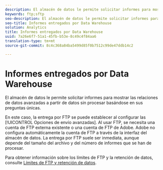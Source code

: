 ```yaml
---
description: El almacén de datos le permite solicitar informes para mostrar las relaciones de datos avanzadas a partir de datos sin procesar basándose en sus preguntas únicas.
keywords: ftp;sftp
seo-description: El almacén de datos le permite solicitar informes para mostrar las relaciones de datos avanzadas a partir de datos sin procesar basándose en sus preguntas únicas.
seo-title: Informes entregados por Data Warehouse
solution: Analytics
title: Informes entregados por Data Warehouse
uuid: 7a26e6f7-51a1-45fb-b53e-8c49c4f84aa6
translation-type: tm+mt
source-git-commit: 8c4c368a84ba5499d85f0b7512c99de47ddb14c2

---
```



# Informes entregados por Data Warehouse

El almacén de datos le permite solicitar informes para mostrar las relaciones de datos avanzadas a partir de datos sin procesar basándose en sus preguntas únicas.

En este caso, la entrega por FTP se puede establecer al configurar las [!UICONTROL Opciones de envío avanzadas]. Al usar FTP, se necesita una cuenta de FTP externa existente o una cuenta de FTP de Adobe. Adobe no configura automáticamente la cuenta de FTP a través de la interfaz del almacén de datos. La entrega por FTP suele ser inmediata, aunque depende del tamaño del archivo y del número de informes que se han de procesar.

Para obtener información sobre los límites de FTP y la retención de datos, consulte [Límites de FTP y retención de datos](/help/export/ftp-and-sftp/ftp-limits.md).
